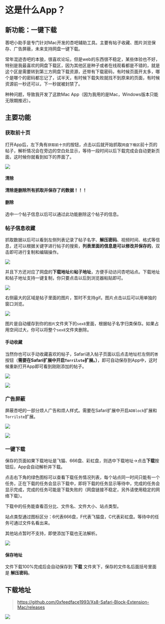 # 这是什么App？

## 新功能：**一键下载**

莕吧小助手是专门针对Mac开发的杏吧辅助工具。主要有帖子收藏、图片浏览保存、广告屏蔽，未来支持网盘一键下载。

常年混迹杏吧的本狼，很喜欢论坛，但是web的东西很不稳定，某些体验也不好，特别是我最喜欢的网盘下载区，因为其他区是种子或者在线观看都是不错的，就是这个区是需要转到第三方网盘下载资源，还带有下载密码，有时候页面开太多，哪个是哪个的密码都忘记了，试半天，有时候下载失败就找不到原来的页面，有时候资源前一秒还可以，下一秒就被封禁了。

种种问题，导致我开发了这款Mac App（因为我用的是Mac，Windows版本只能无限期推迟）。

## 主要功能

### 获取前十页

打开App后，左下角有`获取前十页`的按钮，点击以后就开始抓取`网盘下载区`前十页的帖子，解析情况会在旁边的空白处显示，等待一段时间以后下载完成会自动更新页面，这时候你就看到如下的界面了。

![](https://github.com/0xfeedface1993/Xs8-Safari-Block-Extension-Mac/raw/master/Sex8BlockExtension/docimg/main.png)

#### 清除

**清除是删除所有抓取并保存了的数据！！！**

#### 删除

选中一个帖子信息以后可以通过此功能删除这个帖子的信息。

### 帖子信息收藏

抓取数据以后可以看到左侧列表记录了帖子名字、**解压密码**、视频时间、格式等信息，还可以根据关键字进行帖子的搜索，**列表里面的信息是可以修改并保存的**，双击即可进行复制和编辑操作。

![](https://github.com/0xfeedface1993/Xs8-Safari-Block-Extension-Mac/raw/master/Sex8BlockExtension/docimg/selectedit.png)

并且下方还对应了网盘的**下载地址**和**帖子地址**，方便手动访问杏吧站点。下载地址和帖子地址支持一键复制，你只要点击以后到浏览器粘贴即可。

![](https://github.com/0xfeedface1993/Xs8-Safari-Block-Extension-Mac/raw/master/Sex8BlockExtension/docimg/autocopy.gif)

右侧最大的区域是帖子里面的图片，暂时不支持gif。图片点击以后可以用单独的窗口浏览。

![](https://github.com/0xfeedface1993/Xs8-Safari-Block-Extension-Mac/raw/master/Sex8BlockExtension/docimg/autozoom.gif)

图片是自动缓存到你的`图片`文件夹下的`sex8`里面，根据帖子名字归类保存。如果占用空间过大，你可以将整个`sex8`文件夹删除。

#### 手动收藏

当然你也可以手动收藏喜欢的帖子，Safari进入帖子页面以后点击地址栏左侧的`莕`按钮（**需要在Safari扩展中开启`Torrilste`扩展。）**，即可自动保存到App中，这时候重新打开App即可看到刚刚添加的帖子。

![](https://github.com/0xfeedface1993/Xs8-Safari-Block-Extension-Mac/raw/master/Sex8BlockExtension/docimg/torrilte.png)

![](https://github.com/0xfeedface1993/Xs8-Safari-Block-Extension-Mac/raw/master/Sex8BlockExtension/docimg/manucopy.gif)

### 广告屏蔽

屏蔽杏吧的一部分烦人广告和烦人样式。需要在Safari扩展中开启`ADBlock`扩展和`Torrilste`扩展。

![](https://github.com/0xfeedface1993/Xs8-Safari-Block-Extension-Mac/raw/master/Sex8BlockExtension/docimg/adblock.png)

![](https://github.com/0xfeedface1993/Xs8-Safari-Block-Extension-Mac/raw/master/Sex8BlockExtension/docimg/torrilte.png)

### 一键下载

保存的页面如果下载地址是飞猫、666盘、彩虹盘，则选中下载地址->点击**下载**按钮后，App会自动解析并下载。

点击右下角的绿色图标可以查看下载任务情况列表，每个站点同一时间只能有一个任务，正在下载的任务会显示下载中，即将下载的任务显示等待中，完成的任务会显示完成，完成的任务可能是下载失败的（网盘链接不稳定，另外请使用稳定的网络下载）。

下载中的任务能查看百分比、文件名、文件大小、站点类型。

站点类型通过图标区分：6代表666盘，F代表飞猫盘，C代表彩虹盘。等待中的任务可通过文件名看出来。

其他站点暂时不支持，即使添加下载也无法解析。

![](https://github.com/0xfeedface1993/Xs8-Safari-Block-Extension-Mac/raw/master/Sex8BlockExtension/docimg/download-demo.gif)

#### 保存地址

文件下载100%完成后会自动保存到 **下载** 文件夹下，保存的文件名后面括号里面是 **解压密码**。

## 下载地址

> https://github.com/0xfeedface1993/Xs8-Safari-Block-Extension-Mac/releases

![](http://oqedp1ccg.bkt.clouddn.com/28114B83422533823732B206E811A0E9.png)
